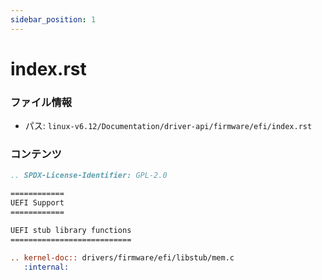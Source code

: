 ```yaml
---
sidebar_position: 1
---
```

# index.rst

### ファイル情報

- パス: `linux-v6.12/Documentation/driver-api/firmware/efi/index.rst`

### コンテンツ

```rst
.. SPDX-License-Identifier: GPL-2.0

============
UEFI Support
============

UEFI stub library functions
===========================

.. kernel-doc:: drivers/firmware/efi/libstub/mem.c
   :internal:

```
